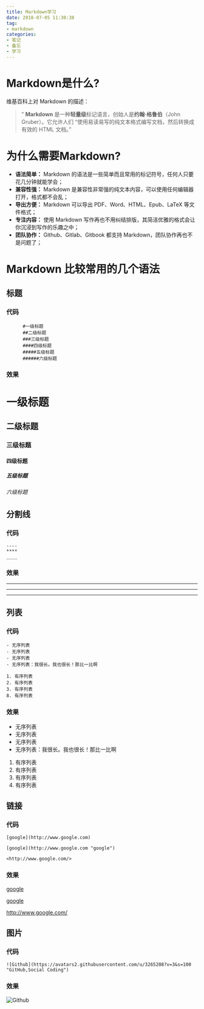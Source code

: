 ```yaml
---
title: Markdown学习
date: 2018-07-05 11:38:38
tag: 
- markdown
categories: 
- 笔记
- 备忘
- 学习
---
```


#  Markdown是什么?

  维基百科上对 Markdown 的描述：

> ” **Markdown** 是一种**轻量级**标记语言，创始人是**约翰·格鲁伯**（John Gruber）。它允许人们 “使用易读易写的纯文本格式编写文档，然后转换成有效的 HTML 文档。”





# 为什么需要Markdown?

- **语法简单：** Markdown 的语法是一些简单而且常用的标记符号，任何人只要花几分钟就能学会；
- **兼容性强：** Markdown 是兼容性非常强的纯文本内容，可以使用任何编辑器打开，格式都不会乱；
- **导出方便：** Markdown 可以导出 PDF、Word、HTML、Epub、LaTeX 等文件格式；
- **专注内容：** 使用 Markdown 写作再也不用纠结排版，其简洁优雅的格式会让你沉浸到写作的乐趣之中；
- **团队协作：** Github、Gitlab、Gitbook 都支持 Markdown，团队协作再也不是问题了；



# Markdown 比较常用的几个语法


## 标题

### 代码

```
      #一级标题
      ##二级标题
      ###三级标题
      ####四级标题
      #####五级标题
      ######六级标题
```
### 效果

# 一级标题

## 二级标题

### 三级标题

#### 四级标题

##### 五级标题

###### 六级标题





## 分割线

### 代码

```
----
****
____
```

### 效果

---
***
___




##  列表

### 代码

```
- 无序列表
- 无序列表
- 无序列表
- 无序列表：我很长。我也很长！那比一比啊

1. 有序列表
2. 有序列表
3. 有序列表
8. 有序列表

```

### 效果

- 无序列表
- 无序列表
- 无序列表
- 无序列表：我很长。我也很长！那比一比啊



1. 有序列表
2. 有序列表
3. 有序列表
4. 有序列表





##  链接

### 代码

```
[google](http://www.google.com)

[google](http://www.google.com "google")

<http://www.google.com/>
```

### 效果

[google](http://www.google.com)



[google](http://www.google.com "google")



<http://www.google.com/>



##  图片

### 代码

```
![Github](https://avatars2.githubusercontent.com/u/3265208?v=3&s=100 "GitHub,Social Coding")
```

### 效果

![Github](https://avatars2.githubusercontent.com/u/3265208?v=3&s=100 "GitHub,Social Coding")